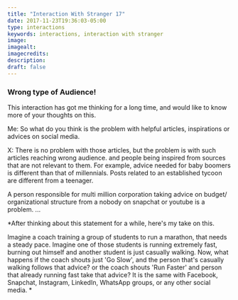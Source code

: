 ```yaml
---
title: "Interaction With Stranger 17"
date: 2017-11-23T19:36:03-05:00
type: interactions
keywords: interactions, interaction with stranger
image:
imagealt:
imagecredits:
description:
draft: false
---
```

[comment]: # (Interactions with strangers )

### Wrong type of Audience!

This interaction has got me thinking for a long time, and would like to know more of your thoughts on this.


Me: So what do you think is the problem with helpful articles, inspirations or advices on social media.

X: There is no problem with those articles, but the problem is with such articles reaching wrong audience. and people being inspired from sources that are not relevant to them.
For example, advice needed for baby boomers is different than that of millennials. Posts related to an established tycoon are different from a teenager.

A person responsible for multi million corporation taking advice on budget/ organizational structure from a nobody on snapchat or youtube is a problem.
...

*After thinking about this statement for a while, here's my take on this.

Imagine a coach training a group of students to run a marathon, that needs a steady pace.
Imagine one of those students is running extremely fast, burning out himself and another student is just casually walking.
Now, what happens if the coach shouts just 'Go Slow', and the person that's casually walking follows that advice? or the coach shouts 'Run Faster' and person that already running fast take that advice?
It is the same with Facebook, Snapchat, Instagram, LinkedIn, WhatsApp groups, or any other social media. *
